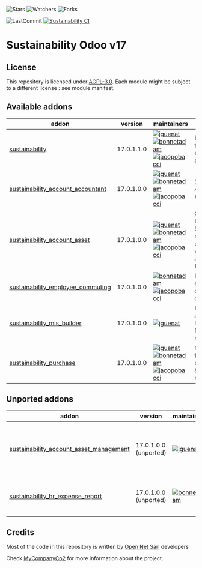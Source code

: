 ![Stars](https://img.shields.io/github/stars/sustainability-suite/sustainability-odoo?style=social)
![Watchers](https://img.shields.io/github/watchers/sustainability-suite/sustainability-odoo?style=social)
![Forks](https://img.shields.io/github/forks/sustainability-suite/sustainability-odoo?style=social)

![LastCommit](https://img.shields.io/github/last-commit/sustainability-suite/sustainability-odoo?color=green)
[![Sustainability CI](https://github.com/sustainability-suite/sustainability-odoo/actions/workflows/ci.yaml/badge.svg)](https://github.com/sustainability-suite/sustainability-odoo/actions/workflows/ci.yaml)


# Sustainability Odoo v17

## License

This repository is licensed under [AGPL-3.0](LICENSE). Each module might be subject to a different license : see module manifest.


<!-- prettier-ignore-start -->
[//]: # (addons)

Available addons
----------------
addon | version | maintainers | summary
--- | --- | --- | ---
[sustainability](sustainability/) | 17.0.1.1.0 | [![jguenat](https://github.com/jguenat.png?size=30px)](https://github.com/jguenat) [![bonnetadam](https://github.com/bonnetadam.png?size=30px)](https://github.com/bonnetadam) [![jacopobacci](https://github.com/jacopobacci.png?size=30px)](https://github.com/jacopobacci) | Base module to track CO2 equivalent in accounting
[sustainability_account_accountant](sustainability_account_accountant/) | 17.0.1.0.0 | [![jguenat](https://github.com/jguenat.png?size=30px)](https://github.com/jguenat) [![bonnetadam](https://github.com/bonnetadam.png?size=30px)](https://github.com/bonnetadam) [![jacopobacci](https://github.com/jacopobacci.png?size=30px)](https://github.com/jacopobacci) | Sustainability Accounting (enterprise)
[sustainability_account_asset](sustainability_account_asset/) | 17.0.1.0.0 | [![jguenat](https://github.com/jguenat.png?size=30px)](https://github.com/jguenat) [![bonnetadam](https://github.com/bonnetadam.png?size=30px)](https://github.com/bonnetadam) [![jacopobacci](https://github.com/jacopobacci.png?size=30px)](https://github.com/jacopobacci) | Glue module to make Sustainability module compatible with account_asset from Odoo
[sustainability_employee_commuting](sustainability_employee_commuting/) | 17.0.1.0.0 | [![bonnetadam](https://github.com/bonnetadam.png?size=30px)](https://github.com/bonnetadam) [![jacopobacci](https://github.com/jacopobacci.png?size=30px)](https://github.com/jacopobacci) | Module for employee commuting co2
[sustainability_mis_builder](sustainability_mis_builder/) | 17.0.1.0.0 | [![jguenat](https://github.com/jguenat.png?size=30px)](https://github.com/jguenat) | Provide CO2e accounting lines data for MIS builder reports
[sustainability_purchase](sustainability_purchase/) | 17.0.1.0.0 | [![jguenat](https://github.com/jguenat.png?size=30px)](https://github.com/jguenat) [![bonnetadam](https://github.com/bonnetadam.png?size=30px)](https://github.com/bonnetadam) [![jacopobacci](https://github.com/jacopobacci.png?size=30px)](https://github.com/jacopobacci) | Glue module for sustainability & purchase modules


Unported addons
---------------
addon | version | maintainers | summary
--- | --- | --- | ---
[sustainability_account_asset_management](sustainability_account_asset_management/) | 17.0.1.0.0 (unported) | [![jguenat](https://github.com/jguenat.png?size=30px)](https://github.com/jguenat) | Glue module to make co2 module compatible with assets management from OCA
[sustainability_hr_expense_report](sustainability_hr_expense_report/) | 17.0.1.0.0 (unported) | [![bonnetadam](https://github.com/bonnetadam.png?size=30px)](https://github.com/bonnetadam) | Provide CO2 accounting data for expense reports

[//]: # (end addons)
<!-- prettier-ignore-end -->

## Credits

Most of the code in this repository is written by [Open Net Sàrl](https://www.open-net.ch/) developers

Check [MyCompanyCo2](https://www.mycompanyco2.ch/) for more information about the project.
